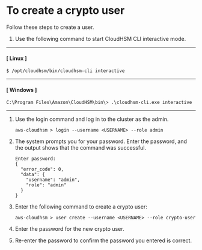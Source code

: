 # To create a crypto user<a name="create-user-cloudhsm-cli"></a>

Follow these steps to create a user\.

1. Use the following command to start CloudHSM CLI interactive mode\.

------
#### [ Linux ]

   ```
   $ /opt/cloudhsm/bin/cloudhsm-cli interactive
   ```

------
#### [ Windows ]

   ```
   C:\Program Files\Amazon\CloudHSM\bin\> .\cloudhsm-cli.exe interactive
   ```

------

1. Use the login command and log in to the cluster as the admin\.

   ```
   aws-cloudhsm > login --username <USERNAME> --role admin
   ```

1. The system prompts you for your password\. Enter the password, and the output shows that the command was successful\.

   ```
   Enter password:
   {
     "error_code": 0,
     "data": {
       "username": "admin",
       "role": "admin"
     }
   }
   ```

1. Enter the following command to create a crypto user:

   ```
   aws-cloudhsm > user create --username <USERNAME> --role crypto-user
   ```

1. Enter the password for the new crypto user\.

1. Re\-enter the password to confirm the password you entered is correct\.